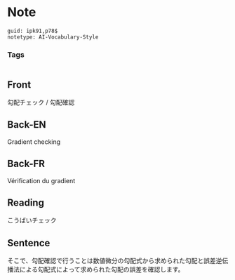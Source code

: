 # Note
```
guid: ipk91,p78$
notetype: AI-Vocabulary-Style
```

### Tags
```
```

## Front
勾配チェック / 勾配確認

## Back-EN
Gradient checking

## Back-FR
Vérification du gradient

## Reading
こうばいチェック

## Sentence
そこで、勾配確認で行うことは数値微分の勾配式から求められた勾配と誤差逆伝播法による勾配式によって求められた勾配の誤差を確認します。
